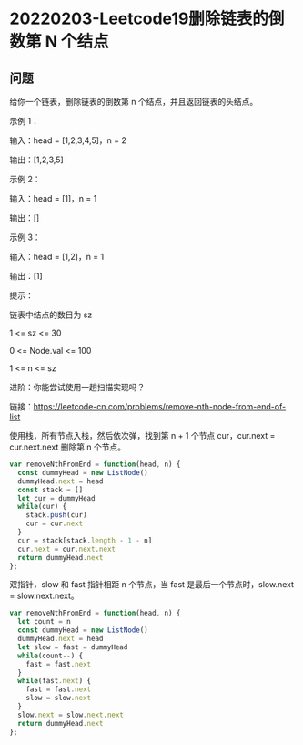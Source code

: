 # 20220203-Leetcode19删除链表的倒数第 N 个结点

## 问题

给你一个链表，删除链表的倒数第 n 个结点，并且返回链表的头结点。

示例 1：

输入：head = [1,2,3,4,5]，n = 2

输出：[1,2,3,5]

示例 2：

输入：head = [1]，n = 1

输出：[]

示例 3：

输入：head = [1,2]，n = 1

输出：[1]
 

提示：

链表中结点的数目为 sz

1 <= sz <= 30

0 <= Node.val <= 100

1 <= n <= sz
 

进阶：你能尝试使用一趟扫描实现吗？


链接：https://leetcode-cn.com/problems/remove-nth-node-from-end-of-list

使用栈，所有节点入栈，然后依次弹，找到第 n + 1 个节点 cur，cur.next = cur.next.next 删除第 n 个节点。

```JavaScript
var removeNthFromEnd = function(head, n) {
  const dummyHead = new ListNode()
  dummyHead.next = head
  const stack = []
  let cur = dummyHead
  while(cur) {
    stack.push(cur)
    cur = cur.next
  }
  cur = stack[stack.length - 1 - n]
  cur.next = cur.next.next
  return dummyHead.next
};
```

双指针，slow 和 fast 指针相距 n 个节点，当 fast 是最后一个节点时，slow.next = slow.next.next。

```JavaScript
var removeNthFromEnd = function(head, n) {
  let count = n
  const dummyHead = new ListNode()
  dummyHead.next = head
  let slow = fast = dummyHead
  while(count--) {
    fast = fast.next
  }
  while(fast.next) {
    fast = fast.next
    slow = slow.next
  }
  slow.next = slow.next.next
  return dummyHead.next
};
```





